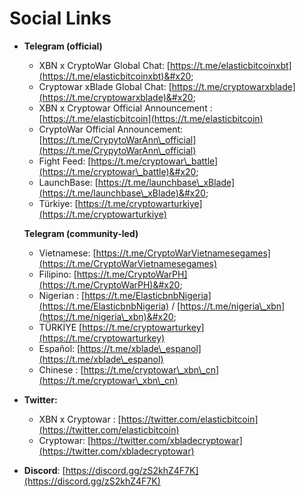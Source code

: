 # Social Links

*   **Telegram (official)**

    * XBN x CryptoWar Global Chat: [https://t.me/elasticbitcoinxbt](https://t.me/elasticbitcoinxbt)&#x20;
    * Cryptowar xBlade Global Chat: [https://t.me/cryptowarxblade](https://t.me/cryptowarxblade)&#x20;
    * XBN x Cryptowar Official Announcement : [https://t.me/elasticbitcoin](https://t.me/elasticbitcoin)
    * CryptoWar Official Announcement: [https://t.me/CrypytoWarAnn\_official](https://t.me/CrypytoWarAnn\_official)
    * Fight Feed: [https://t.me/cryptowar\_battle](https://t.me/cryptowar\_battle)&#x20;
    * LaunchBase: [https://t.me/launchbase\_xBlade](https://t.me/launchbase\_xBlade)&#x20;
    * Türkiye: [https://t.me/cryptowarturkiye](https://t.me/cryptowarturkiye)

    **Telegram (community-led)**

    * Vietnamese: [https://t.me/CryptoWarVietnamesegames](https://t.me/CryptoWarVietnamesegames)
    * Filipino: [https://t.me/CryptoWarPH](https://t.me/CryptoWarPH)&#x20;
    * Nigerian : [https://t.me/ElasticbnbNigeria](https://t.me/ElasticbnbNigeria) / [https://t.me/nigeria\_xbn](https://t.me/nigeria\_xbn)&#x20;
    * TÜRKİYE [https://t.me/cryptowarturkey](https://t.me/cryptowarturkey)
    * Español: [https://t.me/xblade\_espanol](https://t.me/xblade\_espanol)
    * Chinese : [https://t.me/cryptowar\_xbn\_cn](https://t.me/cryptowar\_xbn\_cn)
* **Twitter:**
  * XBN x Cryptowar : [https://twitter.com/elasticbitcoin](https://twitter.com/elasticbitcoin)
  * Cryptowar: [https://twitter.com/xbladecryptowar](https://twitter.com/xbladecryptowar)
* **Discord**: [https://discord.gg/zS2khZ4F7K](https://discord.gg/zS2khZ4F7K)


